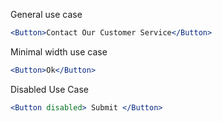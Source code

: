 General use case
```jsx
<Button>Contact Our Customer Service</Button>
```

Minimal width use case
```jsx 
<Button>Ok</Button>
```

Disabled Use Case
```jsx 
<Button disabled> Submit </Button>
```